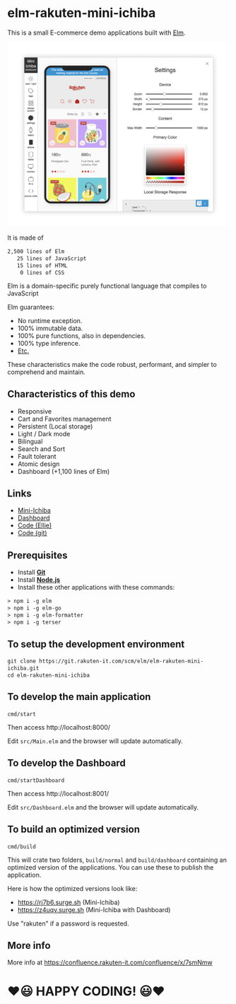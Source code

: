# elm-rakuten-mini-ichiba

This is a small E-commerce demo applications built with [Elm](https://elm-lang.org/).

![picture](docs/elm-rakuten-mini-ichiba.png)

It is made of

```
2,500 lines of Elm
   25 lines of JavaScript
   15 lines of HTML
    0 lines of CSS
```

Elm is a domain-specific purely functional language that compiles to JavaScript

Elm guarantees:

* No runtime exception.
* 100% immutable data.
* 100% pure functions, also in dependencies.
* 100% type inference.
* [Etc.](https://discourse.elm-lang.org/t/what-are-your-favorite-things-about-elm/6947?u=lucamug)

These characteristics make the code robust, performant, and simpler to comprehend and maintain.

## Characteristics of this demo

* Responsive
* Cart and Favorites management
* Persistent (Local storage)
* Light / Dark mode
* Bilingual
* Search and Sort
* Fault tolerant
* Atomic design
* Dashboard (+1,100 lines of Elm)

## Links

* [Mini-Ichiba](https://rj7b6.surge.sh)
* [Dashboard](https://z4uqv.surge.sh)
* [Code (Ellie)](https://ellie-app.com/cQC6cHMbJG9a1)
* [Code (git)](https://tinyurl.com/83pnwzt3)

## Prerequisites

* Install **[Git](https://git-scm.com/downloads)**
* Install **[Node.js](https://nodejs.org/en/download/)**
* Install these other applications with these commands:

```
> npm i -g elm
> npm i -g elm-go
> npm i -g elm-formatter
> npm i -g terser
```

## To setup the development environment

```
git clone https://git.rakuten-it.com/scm/elm/elm-rakuten-mini-ichiba.git
cd elm-rakuten-mini-ichiba
```

## To develop the main application

```
cmd/start
```

Then access http://localhost:8000/

Edit `src/Main.elm` and the browser will update automatically.

## To develop the Dashboard

```
cmd/startDashboard
```

Then access http://localhost:8001/

Edit `src/Dashboard.elm` and the browser will update automatically.

## To build an optimized version

```
cmd/build
```

This will crate two folders, `build/normal` and `build/dashboard` containing an optimized version of the applications. You can use these to publish the application.

Here is how the optimized versions look like:

* https://rj7b6.surge.sh (Mini-Ichiba)
* https://z4uqv.surge.sh (Mini-Ichiba with Dashboard)

Use "rakuten" if a password is requested.

## More info

More info at https://confluence.rakuten-it.com/confluence/x/7smNmw

# **❤️😃 HAPPY CODING! 😃❤️**